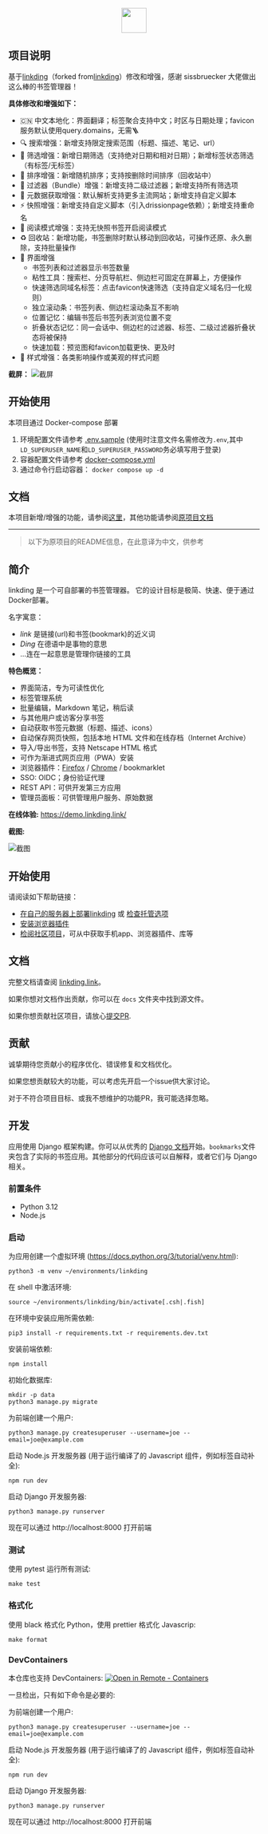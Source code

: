 <div align="center">
    <br>
    <a href="https://github.com/WooHooDai/linkding-cn">
        <img src="assets/header.svg" height="50">
    </a>
    <br>
</div>

## 项目说明

基于[linkding](https://github.com/sissbruecker/linkding)（forked from[linkding](https://github.com/sissbruecker/linkding)）修改和增强，感谢 sissbruecker 大佬做出这么棒的书签管理器！

**具体修改和增强如下：**
- 🇨🇳 中文本地化：界面翻译；标签聚合支持中文；时区与日期处理；favicon服务默认使用query.domains，无需🪜
- 🔍 搜索增强：新增支持限定搜索范围（标题、描述、笔记、url）
- 📅 筛选增强：新增日期筛选（支持绝对日期和相对日期）；新增标签状态筛选（有标签/无标签）
- 🎲 排序增强：新增随机排序；支持按删除时间排序（回收站中）
- 🤖 过滤器（Bundle）增强：新增支持二级过滤器；新增支持所有筛选项
- 🐞 元数据获取增强：默认解析支持更多主流网站；新增支持自定义脚本
- ⚡️ 快照增强：新增支持自定义脚本（引入drissionpage依赖）；新增支持重命名
- 📖 阅读模式增强：支持无快照书签开启阅读模式
- ♻️ 回收站：新增功能，书签删除时默认移动到回收站，可操作还原、永久删除，支持批量操作
- 👀 界面增强
    - 书签列表和过滤器显示书签数量
    - 粘性工具：搜索栏、分页导航栏、侧边栏可固定在屏幕上，方便操作
    - 快速筛选同域名标签：点击favicon快速筛选（支持自定义域名归一化规则）
    - 独立滚动条：书签列表、侧边栏滚动条互不影响
    - 位置记忆：编辑书签后书签列表浏览位置不变
    - 折叠状态记忆：同一会话中、侧边栏的过滤器、标签、二级过滤器折叠状态将被保持
    - 快速加载：预览图和favicon加载更快、更及时
- 🔧 样式增强：各类影响操作或美观的样式问题

**截屏：**
![截屏](https://github.com/user-attachments/assets/a1e4bfc3-fdfd-4059-9ebc-b77dde109f93)

## 开始使用

本项目通过 Docker-compose 部署

1. 环境配置文件请参考 [.env.sample](https://github.com/WooHooDai/linkding-cn/blob/main/.env.sample) (使用时注意文件名需修改为`.env`,其中`LD_SUPERUSER_NAME`和`LD_SUPERUSER_PASSWORD`务必填写用于登录)
2. 容器配置文件请参考 [docker-compose.yml](https://github.com/WooHooDai/linkding-cn/blob/main/docker-compose.yml)
3. 通过命令行启动容器： `docker compose up -d`

## 文档

本项目新增/增强的功能，请参阅[这里](https://github.com/WooHooDai/linkding-cn/wiki)，其他功能请参阅[原项目文档](https://linkding.link/installation/)

---
> 以下为原项目的README信息，在此意译为中文，供参考

##  简介

linkding 是一个可自部署的书签管理器。
它的设计目标是极简、快速、便于通过Docker部署。

名字寓意：
- *link* 是链接(url)和书签(bookmark)的近义词
- *Ding* 在德语中是事物的意思
- ...连在一起意思是管理你链接的工具

**特色概览：**
- 界面简洁，专为可读性优化
- 标签管理系统
- 批量编辑，Markdown 笔记，稍后读
- 与其他用户或访客分享书签
- 自动获取书签元数据（标题、描述、icons）
- 自动保存网页快照，包括本地 HTML 文件和在线存档（Internet Archive）
- 导入/导出书签，支持 Netscape HTML 格式
- 可作为渐进式网页应用（PWA）安装
- 浏览器插件：[Firefox](https://addons.mozilla.org/firefox/addon/linkding-extension/) / [Chrome](https://chrome.google.com/webstore/detail/linkding-extension/beakmhbijpdhipnjhnclmhgjlddhidpe) / bookmarklet
- SSO: OIDC；身份验证代理
- REST API：可供开发第三方应用
- 管理员面板：可供管理用户服务、原始数据


**在线体验:** https://demo.linkding.link/

**截图:**

![截图](/docs/public/linkding-screenshot.png?raw=true "Screenshot")

## 开始使用

请阅读如下帮助链接：
- [在自己的服务器上部署linkding](https://linkding.link/installation) 或 [检查托管选项](https://linkding.link/managed-hosting)
- [安装浏览器插件](https://linkding.link/browser-extension)
- [检阅社区项目](https://linkding.link/community)，可从中获取手机app、浏览器插件、库等

## 文档

完整文档请查阅 [linkding.link](https://linkding.link/)。

如果你想对文档作出贡献，你可以在 `docs` 文件夹中找到源文件。

如果你想贡献社区项目，请放心[提交PR](https://github.com/sissbruecker/linkding/edit/master/docs/src/content/docs/community.md).

## 贡献

诚挚期待您贡献小的程序优化、错误修复和文档优化。

如果您想贡献较大的功能，可以考虑先开启一个issue供大家讨论。

对于不符合项目目标、或我不想维护的功能PR，我可能选择忽略。

## 开发

应用使用 Django 框架构建。你可以从优秀的 [Django 文档](https://docs.djangoproject.com/en/4.1/)开始。`bookmarks`文件夹包含了实际的书签应用。其他部分的代码应该可以自解释，或者它们与 Django 相关。

### 前置条件
- Python 3.12
- Node.js

### 启动

为应用创建一个虚拟环境 (https://docs.python.org/3/tutorial/venv.html):
```
python3 -m venv ~/environments/linkding
```
在 shell 中激活环境:
```
source ~/environments/linkding/bin/activate[.csh|.fish]
```
在环境中安装应用所需依赖:
```
pip3 install -r requirements.txt -r requirements.dev.txt
```
安装前端依赖:
```
npm install
```
初始化数据库:
```
mkdir -p data
python3 manage.py migrate
```
为前端创建一个用户:
```
python3 manage.py createsuperuser --username=joe --email=joe@example.com
```
启动 Node.js 开发服务器 (用于运行编译了的 Javascript 组件，例如标签自动补全):
```
npm run dev
```
启动 Django 开发服务器:
```
python3 manage.py runserver
```
现在可以通过 http://localhost:8000 打开前端

### 测试

使用 pytest 运行所有测试:
```
make test
```

### 格式化

使用 black 格式化 Python，使用 prettier 格式化 Javascrip:
```
make format
```

### DevContainers

本仓库也支持 DevContainers: [![Open in Remote - Containers](https://img.shields.io/static/v1?label=Remote%20-%20Containers&message=Open&color=blue&logo=visualstudiocode)](https://vscode.dev/redirect?url=vscode://ms-vscode-remote.remote-containers/cloneInVolume?url=https://github.com/sissbruecker/linkding.git)

一旦检出，只有如下命令是必要的:

为前端创建一个用户:
```
python3 manage.py createsuperuser --username=joe --email=joe@example.com
```
启动 Node.js 开发服务器 (用于运行编译了的 Javascript 组件，例如标签自动补全):
```
npm run dev
```
启动 Django 开发服务器:
```
python3 manage.py runserver
```
现在可以通过 http://localhost:8000 打开前端
